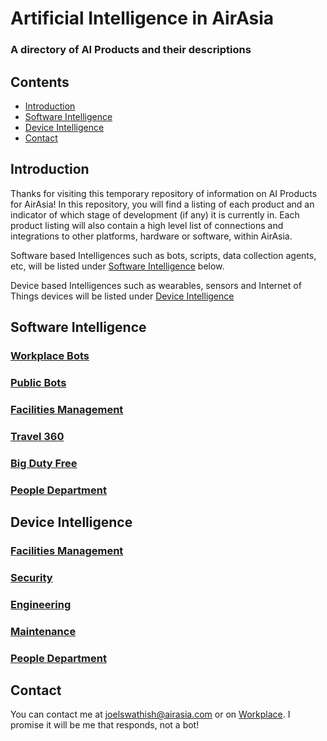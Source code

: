 # Artificial Intelligence in AirAsia
### A directory of AI Products and their descriptions

## Contents

* [Introduction](#introduction)
* [Software Intelligence](#software-intelligence)
* [Device Intelligence](#device-intelligence)
* [Contact](#contact)

## Introduction

Thanks for visiting this temporary repository of information on AI Products for AirAsia! In this repository, you will find a listing of each product and an indicator of which stage of development (if any) it is currently in. Each product listing will also contain a high level list of connections and integrations to other platforms, hardware or software, within AirAsia.

Software based Intelligences such as bots, scripts, data collection agents, etc, will be listed under [Software Intelligence](#software-intelligence) below.

Device based Intelligences such as wearables, sensors and Internet of Things devices will be listed under [Device Intelligence](#device-intelligence)

## Software Intelligence

### [Workplace Bots](https://github.com/kaminocloud/ArtificialIntelligence/WorkplaceBots.md)

### [Public Bots](https://github.com/kaminocloud/ArtificialIntelligence/PublicBots.md)

### [Facilities Management](https://github.com/kaminocloud/ArtificialIntelligence/SoftwareFacilitiesManagement.md)

### [Travel 360](https://github.com/kaminocloud/ArtificialIntelligence/SoftwareTravel360.md)

### [Big Duty Free](https://github.com/kaminocloud/ArtificialIntelligence/SoftwareBDF.md)

### [People Department](https://github.com/kaminocloud/ArtificialIntelligence/SoftwarePeople.md)



## Device Intelligence

### [Facilities Management](https://github.com/kaminocloud/ArtificialIntelligence/DeviceFacilitiesManagement.md)

### [Security](https://github.com/kaminocloud/ArtificialIntelligence/DeviceSecurity.md)

### [Engineering](https://github.com/kaminocloud/ArtificialIntelligence/DeviceEngineering.md)

### [Maintenance](https://github.com/kaminocloud/ArtificialIntelligence/DeviceMaintenance.md)

### [People Department](https://github.com/kaminocloud/ArtificialIntelligence/DevicePeople.md)






## Contact

You can contact me at joelswathish@airasia.com or on [Workplace](https://airasia.facebook.com/profile.php?id=100014575231763). I promise it will be me that responds, not a bot!

